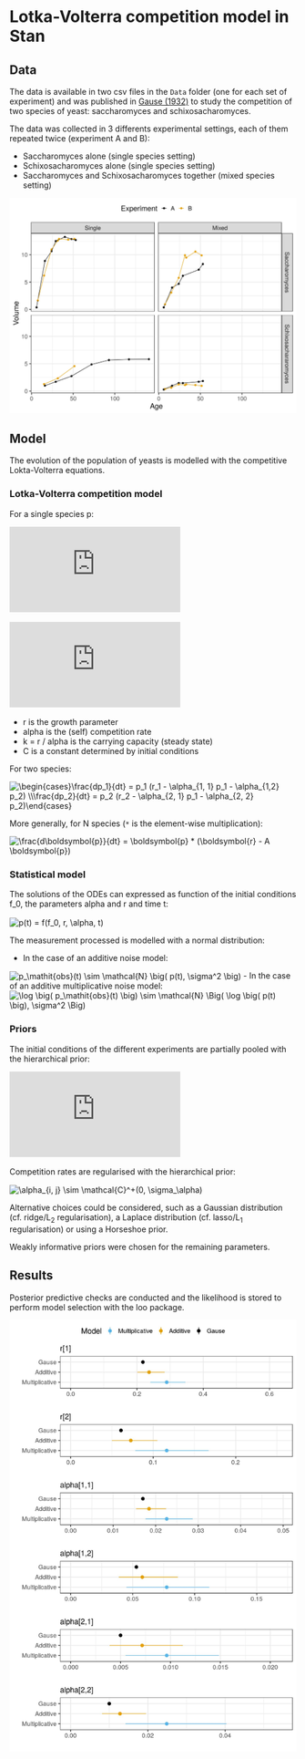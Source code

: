 # Lotka-Volterra competition model in Stan

## Data

The data is available in two csv files in the `Data` folder (one for each set of experiment) and was published in [Gause (1932)](http://jeb.biologists.org/content/jexbio/9/4/389.full.pdf) to study the competition of two species of yeast: saccharomyces and schixosacharomyces.

The data was collected in 3 differents experimental settings, each of them repeated twice (experiment A and B):
- Saccharomyces alone (single species setting)
- Schixosacharomyces alone (single species setting)
- Saccharomyces and Schixosacharomyces together (mixed species setting)

![data](Data/data.jpg)

## Model

The evolution of the population of yeasts is modelled with the competitive Lokta-Volterra equations.

### Lotka-Volterra competition model

For a single species p:

![equation](http://www.sciweavers.org/tex2img.php?eq=%5Cfrac%7Bdp%7D%7Bdt%7D%20%3D%20p%20%28r%20-%20%5Calpha%20p%29&bc=White&fc=Black&im=jpg&fs=12&ff=arev&edit=0)

![equation](http://www.sciweavers.org/tex2img.php?eq=p%28t%29%20%3D%20%5Cfrac%7Bk%7D%7B1%20%2B%20C%20e%5E%7B-%20r%20t%7D%7D&bc=White&fc=Black&im=jpg&fs=12&ff=arev&edit=0)

- r is the growth parameter
- alpha is the (self) competition rate
- k = r / alpha is the carrying capacity (steady state)
- C is a constant determined by initial conditions

For two species:

<img src="http://www.sciweavers.org/tex2img.php?eq=%5Cbegin%7Bcases%7D%0A%5Cfrac%7Bdp_1%7D%7Bdt%7D%20%3D%20p_1%20%28r_1%20-%20%5Calpha_%7B1%2C%201%7D%20p_1%20-%20%5Calpha_%7B1%2C2%7D%20p_2%29%20%5C%5C%0A%5Cfrac%7Bdp_2%7D%7Bdt%7D%20%3D%20p_2%20%28r_2%20-%20%5Calpha_%7B2%2C%201%7D%20p_1%20-%20%5Calpha_%7B2%2C%202%7D%20p_2%29%0A%5Cend%7Bcases%7D&bc=White&fc=Black&im=jpg&fs=12&ff=arev&edit=0" align="center" border="0" alt="\begin{cases}\frac{dp_1}{dt} = p_1 (r_1 - \alpha_{1, 1} p_1 - \alpha_{1,2} p_2) \\\frac{dp_2}{dt} = p_2 (r_2 - \alpha_{2, 1} p_1 - \alpha_{2, 2} p_2)\end{cases}" width="260" height="53" />

More generally, for N species (`*` is the element-wise multiplication):

<img src="http://www.sciweavers.org/tex2img.php?eq=%5Cfrac%7Bd%5Cboldsymbol%7Bp%7D%7D%7Bdt%7D%20%3D%20%5Cboldsymbol%7Bp%7D%20%2A%20%28%5Cboldsymbol%7Br%7D%20-%20A%20%5Cboldsymbol%7Bp%7D%29&bc=White&fc=Black&im=jpg&fs=12&ff=arev&edit=0" align="center" border="0" alt="\frac{d\boldsymbol{p}}{dt} = \boldsymbol{p} * (\boldsymbol{r} - A \boldsymbol{p})" width="150" height="43" />

### Statistical model

The solutions of the ODEs can expressed as function of the initial conditions f_0, the parameters alpha and r and time t:

<img src="http://www.sciweavers.org/tex2img.php?eq=p%28t%29%20%3D%20f%28p_0%2C%20r%2C%20%5Calpha%2C%20t%29&bc=White&fc=Black&im=jpg&fs=12&ff=arev&edit=0" align="center" border="0" alt="p(t) = f(f_0, r, \alpha, t)" width="150" height="19" />

The measurement processed is modelled with a normal distribution:
- In the case of an additive noise model:
<img src="http://www.sciweavers.org/tex2img.php?eq=p_%5Cmathit%7Bobs%7D%28t%29%20%5Csim%20%5Cmathcal%7BN%7D%20%5Cbig%28%20p%28t%29%2C%20%5Csigma%5E2%20%5Cbig%29&bc=White&fc=Black&im=jpg&fs=12&ff=arev&edit=0" align="center" border="0" alt="p_\mathit{obs}(t) \sim \mathcal{N} \big( p(t), \sigma^2 \big)" width="175" height="22" />
- In the case of an additive multiplicative noise model:
<img src="http://www.sciweavers.org/tex2img.php?eq=%5Clog%20%5Cbig%28%20p_%5Cmathit%7Bobs%7D%28t%29%20%5Cbig%29%20%5Csim%20%5Cmathcal%7BN%7D%20%5CBig%28%20%5Clog%20%5Cbig%28%20p%28t%29%20%5Cbig%29%2C%20%5Csigma%5E2%20%5CBig%29&bc=White&fc=Black&im=jpg&fs=12&ff=arev&edit=0" align="center" border="0" alt="\log \big( p_\mathit{obs}(t) \big) \sim \mathcal{N} \Big( \log \big( p(t) \big), \sigma^2 \Big)" width="272" height="32" />

### Priors

The initial conditions of the different experiments are partially pooled with the hierarchical prior:

![equation](http://www.sciweavers.org/tex2img.php?eq=f_0%20%5Csim%20%5Cmathcal%7BN%7D%5E%2B%280%2C%20%5Csigma_%7Bf_0%7D%5E2%29&bc=White&fc=Black&im=jpg&fs=12&ff=arev&edit=0)

Competition rates are regularised with the hierarchical prior:

<img src="http://www.sciweavers.org/tex2img.php?eq=%5Calpha_%7Bi%2C%20j%7D%20%5Csim%20%5Cmathcal%7BC%7D%5E%2B%280%2C%20%5Csigma_%5Calpha%29&bc=White&fc=Black&im=jpg&fs=12&ff=arev&edit=0" align="center" border="0" alt="\alpha_{i, j} \sim \mathcal{C}^+(0, \sigma_\alpha)" width="122" height="22" />

Alternative choices could be considered, such as a Gaussian distribution (cf. ridge/L<sub>2</sub> regularisation), a Laplace distribution (cf. lasso/L<sub>1</sub> regularisation) or using a Horseshoe prior.

Weakly informative priors were chosen for the remaining parameters.

## Results

Posterior predictive checks are conducted and the likelihood is stored to perform model selection with the loo package.

![coefficient estimates](results.jpg)
